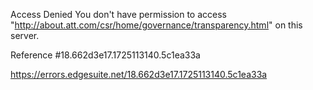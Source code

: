 Access Denied
You don't have permission to access "http://about.att.com/csr/home/governance/transparency.html" on this server.

Reference #18.662d3e17.1725113140.5c1ea33a

https://errors.edgesuite.net/18.662d3e17.1725113140.5c1ea33a